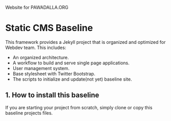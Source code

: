 Website for PAWADALLA.ORG

# Static CMS Baseline
This framework provides a Jekyll project that is organized and optimized for Webdev team.
This includes:
- An organized architecture.
- A workflow to build and serve single page applications.
- User management system.
- Base stylesheet with Twitter Bootstrap.
- The scripts to initialize and update(not yet) baseline site.

## 1. How to install this baseline
If you are starting your project from scratch, simply clone or copy this baseline projects files.

